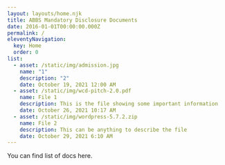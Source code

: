 ```yaml
---
layout: layouts/home.njk
title: ABBS Mandatory Disclosure Documents
date: 2016-01-01T00:00:00.000Z
permalink: /
eleventyNavigation:
  key: Home
  order: 0
list:
  - asset: /static/img/admission.jpg
    name: "1"
    description: "2"
    date: October 19, 2021 12:00 AM
  - asset: /static/img/wcd-pitch-2.0.pdf
    name: File 1
    description: This is the file showing some important information
    date: October 26, 2021 10:17 AM
  - asset: /static/img/wordpress-5.7.2.zip
    name: File 2
    description: This can be anything to describe the file
    date: October 29, 2021 6:10 AM
---
```

You can find list of docs here.
